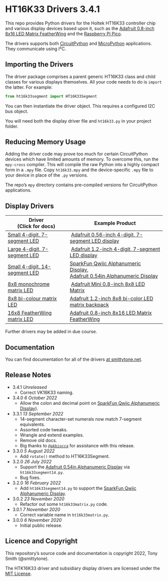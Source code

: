 # HT16K33 Drivers 3.4.1 #

This repo provides Python drivers for the Holtek HT16K33 controller chip and various display devices based upon it, such as the [Adafruit 0.8-inch 8x16 LED Matrix FeatherWing](https://www.adafruit.com/product/3149) and the [Raspberry Pi Pico](https://www.raspberrypi.org/documentation/pico/getting-started/).

The drivers supports both [CircuitPython](https://circuitpython.org) and [MicroPython](https://micropython.org) applications. They communicate using I&sup2;C.

## Importing the Drivers ##

The driver package comprises a parent generic HT16K33 class and child classes for various displays themselves. All your code needs to do is `import` the latter. For example:

```python
from ht16k33segment import HT16K33Segment
```

You can then instantiate the driver object. This requires a configured I2C bus object.

You will need both the display driver file and `ht16k33.py` in your project folder.

## Reducing Memory Usage ##

Adding the driver code may prove too much for certain CircuitPython devices which have limited amounts of memory. To overcome this, run the `mpy-cross` compiler. This will compile the raw Python into a highly compact form in a `.mpy` file. Copy `ht16k33.mpy` and the device-specific `.mpy` file to your device in place of the `.py` versions.

The repo’s `mpy` directory contains pre-compiled versions for CircuitPython applications.

## Display Drivers ##

| Driver<br />(Click for docs) | Example&nbsp;Product |
| --- | --- |
| [Small 4-digit, 7-segment LED](https://smittytone.net/docs/ht16k33_segment.html) | [Adafruit 0.56-inch 4-digit, 7-segment LED display](https://www.adafruit.com/products/878) |
| [Large 4-digit, 7-segment LED](https://smittytone.net/docs/ht16k33_segmentbig.html) | [Adafruit 1.2-inch 4-digit, 7-segment LED display](https://www.adafruit.com/product/1270) |
| [Small 4-digit, 14-segment LED](https://smittytone.net/docs/ht16k33_segment14.html) | [SparkFun Qwiic Alphanumeric Display](https://www.sparkfun.com/products/16916),<br />[Adafruit 0.54in Alphanumeric Display](https://www.adafruit.com/product/1911) |
| [8x8 monochrome matrix LED](https://smittytone.net/docs/ht16k33_matrix.html) | [Adafruit Mini 0.8-inch 8x8 LED Matrix](https://www.adafruit.com/product/872) |
| [8x8 bi-colour matrix LED](https://smittytone.net/docs/ht16k33_matrixcolour.html) | [Adafruit 1.2-inch 8x8 bi-color LED matrix backpack](https://www.adafruit.com/product/902) |
| [16x8 FeatherWing matrix LED](https://smittytone.net/docs/ht16k33_matrixfeatherwing.html) | [Adafruit 0.8-inch 8x16 LED Matrix FeatherWing](https://www.adafruit.com/product/3149) |

Further drivers may be added in due course.

## Documentation

You can find documentation for all of the drivers [at smittytone.net](https://smittytone.net/docs/ht16k33.html).

## Release Notes

- 3.4.1 *Unreleased*
    - Correct VK16K33 naming.
- 3.4.0 *6 October 2022*
    - Allow the colon and decimal point on [SparkFun Qwiic Alphanumeric Display](https://www.sparkfun.com/products/16916)).
- 3.3.1 *13 September 2022*
    - 14-segment character-set numerals now match 7-segment equivalents.
    - Assorted code tweaks.
    - Wrangle and extend examples.
    - Remove old docs.
    - Big thanks to [`@akbiocca`](https://github.com/akbiocca) for assistance with this release.
- 3.3.0 *5 August 2022*
    - Add `rotate()` method to HT16K33Segment.
- 3.2.0 *26 July 2022*
    - Support the [Adafruit 0.54in Alphanumeric Display](https://www.adafruit.com/product/1911) via `ht16k33segment14.py`.
    - Bug fixes.
- 3.2.0 *16 February 2022*
    - Add `ht16k33segment14.py` to support the [SparkFun Qwiic Alphanumeric Display](https://www.sparkfun.com/products/16916).
- 3.0.2 *23 November 2020*
    - Refactor out some `ht16k33matrix.py` code.
- 3.0.1 *7 November 2020*
    - Correct variable name in `ht16k33matrix.py`.
- 3.0.0 *6 November 2020*
    - Initial public release.

## Licence and Copyright

This repository’s source code and documentation is copyright 2022, Tony Smith (@smittytone).

The HTK16K33 driver and subsidiary display drivers are licensed under the [MIT License](LICENSE.md).
